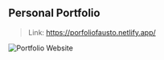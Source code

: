 ## Personal Portfolio
>Link: https://porfoliofausto.netlify.app/

![Portfolio Website](https://i.ibb.co/WgPMpts/image.png)
